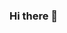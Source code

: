 ### Hi there 👋

<!--
**ryanezv/ryanezv** is a ✨ _special_ ✨ repository because its `README.md` (this file) appears on your GitHub profile.

Here are some ideas to get you started:

👋 Hi, I’m @ryanez
- 🔭 I’m currently working on my life
- 🌱 I’m currently 2022 learning cloud native technologies, english and other things
- 📫 You can to reach me by my email or linkedIn, post here on my profile 
